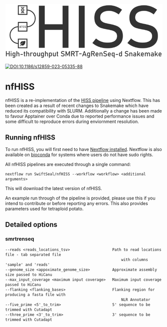 <picture>
  <source media="(prefers-color-scheme: dark)" srcset="assets/HISSlogo_light.png">
  <img alt="Logo" src="assets/HISSlogo_dark.png">
</picture>

[![DOI:10.1186/s12859-023-05335-88](http://img.shields.io/badge/DOI-10.1186/s12859.023.05335.8-B31B1b.svg)](https://doi.org/10.1186/s12859-023-05335-8)

# nfHISS

nfHISS is a re-implementation of the [HISS pipeline](https://github.com/SwiftSeal/HISS) using Nextflow.
This has been created as a result of recent changes to Snakemake which have reduced its compatibility with SLURM. Additionally a change has been made to favour Apptainer over Conda due to reported performance issues and some difficult to reproduce errors during enviornment resolution.

## Running nfHISS

To run nfHISS, you will first need to have [Nextflow installed](https://www.nextflow.io/docs/latest/install.html). Nextflow is also available on [bioconda](https://anaconda.org/bioconda/nextflow) for systems where users do not have sudo rights.

All nfHISS pipelines are executed through a single command:

```
nextflow run SwiftSeal/nfHISS --workflow <workflow> <additional arguments>
```

This will download the latest version of nfHISS.

An example run through of the pipeline is provided, please use this if you intend to contribute or before reporting any errors. This also provides parameters used for tetraploid potato.

## Detailed options

### smrtrenseq

```
--reads <reads_locations_tsv>                   Path to read locations file - tab separated file
                                                    with columns 'sample' and 'reads'
--genome_size <appoximate_genome_size>          Approximate assembly size passed to HiCanu
--max_input_coverage <maximum input coverage>   Maximum input coverage passed to HiCanu
--flanking <flanking_bases>                     Flanking region for producing a fasta file with
                                                    NLR Annotator
--five_prime <5'_to_trim>                       5' sequence to be trimmed with Cutadapt
--three_prime <3'_to_trim>                      3' sequence to be trimmed with Cutadapt
```
